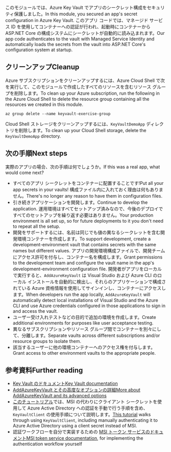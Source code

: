 <span data-ttu-id="a8393-101">このモジュールでは、Azure Key Vault でアプリのシークレット構成をセキュリティ保護しました。</span><span class="sxs-lookup"><span data-stu-id="a8393-101">In this module, you secured an app's secret configuration in Azure Key Vault.</span></span> <span data-ttu-id="a8393-102">このアプリ コードでは、マネージド サービス ID を使用してコンテナーへの認証が行われ、起動時にコンテナーから ASP.NET Core の構成システムにシークレットが自動的に読み込まれます。</span><span class="sxs-lookup"><span data-stu-id="a8393-102">Our app code authenticates to the vault with Managed Service Identity and automatically loads the secrets from the vault into ASP.NET Core's configuration system at startup.</span></span>

## <a name="cleanup"></a><span data-ttu-id="a8393-103">クリーンアップ</span><span class="sxs-lookup"><span data-stu-id="a8393-103">Cleanup</span></span>

<span data-ttu-id="a8393-104">Azure サブスクリプションをクリーンアップするには、Azure Cloud Shell で次を実行して、このモジュールで作成したすべてのリソースを含むリソース グループを削除します。</span><span class="sxs-lookup"><span data-stu-id="a8393-104">To clean up your Azure subscription, run the following in the Azure Cloud Shell to delete the resource group containing all the resources we created in this module.</span></span>

```console
az group delete --name keyvault-exercise-group
```

<span data-ttu-id="a8393-105">Cloud Shell ストレージをクリーンアップするには、`KeyVaultDemoApp` ディレクトリを削除します。</span><span class="sxs-lookup"><span data-stu-id="a8393-105">To clean up your Cloud Shell storage, delete the `KeyVaultDemoApp` directory.</span></span>

## <a name="next-steps"></a><span data-ttu-id="a8393-106">次の手順</span><span class="sxs-lookup"><span data-stu-id="a8393-106">Next steps</span></span>

<span data-ttu-id="a8393-107">実際のアプリの場合、次の手順は何でしょうか。</span><span class="sxs-lookup"><span data-stu-id="a8393-107">If this was a real app, what would come next?</span></span>

* <span data-ttu-id="a8393-108">すべてのアプリ シークレットをコンテナーに配置することです!</span><span class="sxs-lookup"><span data-stu-id="a8393-108">Put all your app secrets in your vaults!</span></span> <span data-ttu-id="a8393-109">構成ファイル内に入れておく理由は何もありません。</span><span class="sxs-lookup"><span data-stu-id="a8393-109">There's no longer any reason to have them in configuration files.</span></span>
* <span data-ttu-id="a8393-110">引き続きアプリケーションを開発します。</span><span class="sxs-lookup"><span data-stu-id="a8393-110">Continue to develop the application.</span></span> <span data-ttu-id="a8393-111">運用環境はすべてセットアップ済みなので、今後のデプロイですべてのセットアップを繰り返す必要はありません。</span><span class="sxs-lookup"><span data-stu-id="a8393-111">Your production environment is all set up, so for future deployments to it you don't need to repeat all the setup.</span></span>
* <span data-ttu-id="a8393-112">開発をサポートするには、名前は同じでも値の異なるシークレットを含む開発環境コンテナーを作成します。</span><span class="sxs-lookup"><span data-stu-id="a8393-112">To support development, create a development-environment vault that contains secrets with the same names but different values.</span></span> <span data-ttu-id="a8393-113">アプリの開発環境構成ファイルで、開発チームにアクセス許可を付与し、コンテナー名を構成します。</span><span class="sxs-lookup"><span data-stu-id="a8393-113">Grant permissions to the development team and configure the vault name in the app's development-environment configuration file.</span></span> <span data-ttu-id="a8393-114">開発者がアプリをローカルで実行すると、`AddAzureKeyVault` は Visual Studio および Azure CLI のローカル インストールを自動的に検出し、それらのアプリケーションで構成されている Azure 資格情報を使用してサインインし、コンテナーにアクセスします。</span><span class="sxs-lookup"><span data-stu-id="a8393-114">When developers run the app locally, `AddAzureKeyVault` will automatically detect local installations of Visual Studio and the Azure CLI and use Azure credentials configured in those applications to sign in and access the vault.</span></span>
* <span data-ttu-id="a8393-115">ユーザー受け入れテストなどの目的で追加の環境を作成します。</span><span class="sxs-lookup"><span data-stu-id="a8393-115">Create additional environments for purposes like user acceptance testing.</span></span>
* <span data-ttu-id="a8393-116">異なるサブスクリプションやリソース グループ間でコンテナーを別々にして、分離します。</span><span class="sxs-lookup"><span data-stu-id="a8393-116">Separate vaults across different subscriptions and/or resource groups to isolate them.</span></span>
* <span data-ttu-id="a8393-117">該当するユーザーに他の環境コンテナーへのアクセス権を付与します。</span><span class="sxs-lookup"><span data-stu-id="a8393-117">Grant access to other environment vaults to the appropriate people.</span></span>

## <a name="further-reading"></a><span data-ttu-id="a8393-118">参考資料</span><span class="sxs-lookup"><span data-stu-id="a8393-118">Further reading</span></span>

* [<span data-ttu-id="a8393-119">Key Vault のドキュメント</span><span class="sxs-lookup"><span data-stu-id="a8393-119">Key Vault documentation</span></span>](https://docs.microsoft.com/azure/key-vault/)
* [<span data-ttu-id="a8393-120">AddAzureKeyVault とその高度なオプションの詳細</span><span class="sxs-lookup"><span data-stu-id="a8393-120">More about AddAzureKeyVault and its advanced options</span></span>](https://docs.microsoft.com/aspnet/core/security/key-vault-configuration?view=aspnetcore-2.1&tabs=aspnetcore2x)
* <span data-ttu-id="a8393-121">[このチュートリアル](https://docs.microsoft.com/azure/key-vault/key-vault-use-from-web-application)では、MSI の代わりにクライアント シークレットを使用して Azure Active Directory への認証を手動で行う手順を含め、`KeyVaultClient` の使用手順について説明します。</span><span class="sxs-lookup"><span data-stu-id="a8393-121">[This tutorial](https://docs.microsoft.com/azure/key-vault/key-vault-use-from-web-application) walks through using `KeyVaultClient`, including manually authenticating it to Azure Active Directory using a client secret instead of MSI.</span></span>
* <span data-ttu-id="a8393-122">認証ワークフローを自分で実装するための [MSI トークン サービスのドキュメント](https://docs.microsoft.com/azure/app-service/app-service-managed-service-identity#using-the-rest-protocol)</span><span class="sxs-lookup"><span data-stu-id="a8393-122">[MSI token service documentation](https://docs.microsoft.com/azure/app-service/app-service-managed-service-identity#using-the-rest-protocol), for implementing the authentication workflow yourself</span></span>